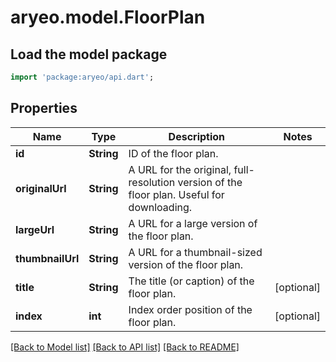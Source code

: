 # aryeo.model.FloorPlan

## Load the model package
```dart
import 'package:aryeo/api.dart';
```

## Properties
Name | Type | Description | Notes
------------ | ------------- | ------------- | -------------
**id** | **String** | ID of the floor plan. | 
**originalUrl** | **String** | A URL for the original, full-resolution version of the floor plan. Useful for downloading. | 
**largeUrl** | **String** | A URL for a large version of the floor plan. | 
**thumbnailUrl** | **String** | A URL for a thumbnail-sized version of the floor plan. | 
**title** | **String** | The title (or caption) of the floor plan. | [optional] 
**index** | **int** | Index order position of the floor plan. | [optional] 

[[Back to Model list]](../README.md#documentation-for-models) [[Back to API list]](../README.md#documentation-for-api-endpoints) [[Back to README]](../README.md)


